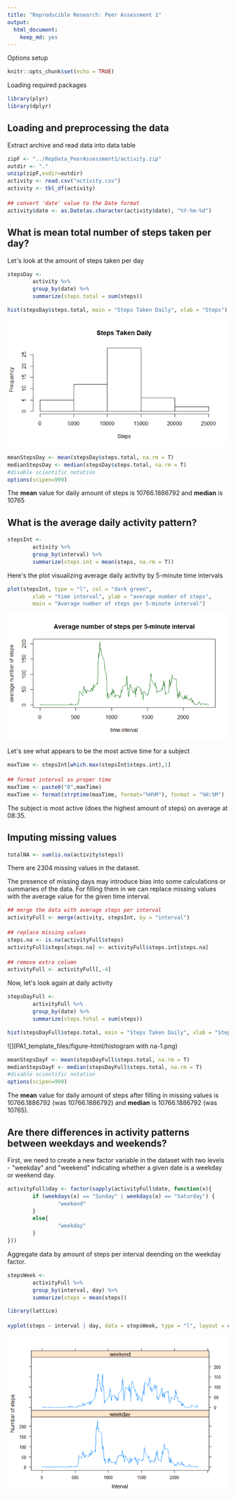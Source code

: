 ```yaml
---
title: "Reproducible Research: Peer Assessment 1"
output:
  html_document:
    keep_md: yes
---
```



Options setup 


```r
knitr::opts_chunk$set(echo = TRUE)
```

Loading required packages


```r
library(plyr)
library(dplyr)
```

## Loading and preprocessing the data

Extract archive and read data into data table


```r
zipF <- "../RepData_PeerAssessment1/activity.zip"
outdir <- "."
unzip(zipF,exdir=outdir)
activity <- read.csv("activity.csv")
activity <- tbl_df(activity)

## convert 'date' value to the Date format
activity$date <- as.Date(as.character(activity$date), "%Y-%m-%d")
```

## What is mean total number of steps taken per day?

Let's look at the amount of steps taken per day


```r
stepsDay <- 
        activity %>% 
        group_by(date) %>% 
        summarize(steps.total = sum(steps))
```




```r
hist(stepsDay$steps.total, main = "Steps Taken Daily", xlab = "Steps")
```

![](PA1_template_files/figure-html/histogram-1.png)<!-- -->



```r
meanStepsDay <- mean(stepsDay$steps.total, na.rm = T)
medianStepsDay <- median(stepsDay$steps.total, na.rm = T)
#disable scientific notation
options(scipen=999)
```

The __mean__ value for daily amount of steps is 10766.1886792 and __median__ is 10765

## What is the average daily activity pattern?



```r
stepsInt <- 
        activity %>% 
        group_by(interval) %>% 
        summarize(steps.int = mean(steps, na.rm = T))
```

Here's the plot visualizing average daily activity by 5-minute time intervals


```r
plot(stepsInt, type = "l", col = "dark green",
        xlab = "time interval", ylab = "average number of steps",
        main = "Average number of steps per 5-minute interval")
```

![](PA1_template_files/figure-html/plot-1.png)<!-- -->

Let's see what appears to be the most active time for a subject

```r
maxTime <- stepsInt[which.max(stepsInt$steps.int),1]

## format interval as proper time
maxTime <- paste0("0",maxTime)
maxTime <- format(strptime(maxTime, format="%H%M"), format = "%H:%M")
```

The subject is most active (does the highest amount of steps) on average at 08:35.

## Imputing missing values


```r
totalNA <- sum(is.na(activity$steps))
```

There are 2304 missing values in the dataset.

The presence of missing days may introduce bias into some calculations or summaries of the data. For filling them in we can replace missing values with the average value for the given time interval.


```r
## merge the data with average steps per interval
activityFull <- merge(activity, stepsInt, by = "interval")

## replace missing values
steps.na <- is.na(activityFull$steps)
activityFull$steps[steps.na] <- activityFull$steps.int[steps.na]

## remove extra column
activityFull <- activityFull[,-4]
```

Now, let's look again at daily activity


```r
stepsDayFull <- 
        activityFull %>% 
        group_by(date) %>% 
        summarize(steps.total = sum(steps))
```



```r
hist(stepsDayFull$steps.total, main = "Steps Taken Daily", xlab = "Steps")
```

![](PA1_template_files/figure-html/histogram with na-1.png)<!-- -->



```r
meanStepsDayF <- mean(stepsDayFull$steps.total, na.rm = T)
medianStepsDayF <- median(stepsDayFull$steps.total, na.rm = T)
#disable scientific notation
options(scipen=999)
```

The __mean__ value for daily amount of steps after filling in missing values is 10766.1886792 (was 10766.1886792) and __median__ is 10766.1886792 (was 10765). 

## Are there differences in activity patterns between weekdays and weekends?

First, we need to create a new factor variable in the dataset with two levels - "weekday" and "weekend" indicating whether a given date is a weekday or weekend day.


```r
activityFull$day <- factor(sapply(activityFull$date, function(x){
        if (weekdays(x) == "Sunday" | weekdays(x) == "Saturday") {
                "weekend"
        }
        else{
                "weekday"
        }
}))
```

Aggregate data by amount of steps per interval deending on the weekday factor.


```r
stepsWeek <- 
        activityFull %>% 
        group_by(interval, day) %>% 
        summarize(steps = mean(steps))
```


```r
library(lattice)

xyplot(steps ~ interval | day, data = stepsWeek, type = "l", layout = c(1, 2), xlab = "Interval", ylab = "Number of steps")
```

![](PA1_template_files/figure-html/chart-1.png)<!-- -->




